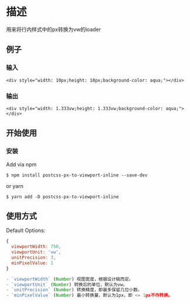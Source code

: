 # 描述

用来将行内样式中的px转换为vw的loader

## 例子

### 输入

```
<div style="width: 10px;height: 10px;background-color: aqua;"></div>
```

### 输出

```
<div style="width: 1.333vw;height: 1.333vw;background-color: aqua;"></div>
```

## 开始使用

### 安装
Add via npm
```
$ npm install postcss-px-to-viewport-inline --save-dev
```
or yarn
```
$ yarn add -D postcss-px-to-viewport-inline
```

## 使用方式

Default Options:
```js
{
  viewportWidth: 750,
  viewportUnit: 'vw',
  unitPrecision: 3,
  minPixelValue: 1
}

- `viewportWidth` (Number) 视图宽度，根据设计稿而定。
- `viewportUnit` (Number) 转换后的单位，默认为vw。
- `unitPrecision` (Number) 转换精度，即最多保留几位小数。
- `minPixelValue` (Number) 最小转换量，默认为1px，即 <= 1px不作转换。
